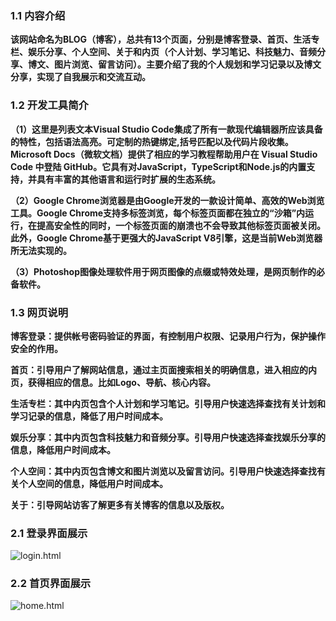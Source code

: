 ### 1.1 内容介绍
 **该网站命名为BLOG（博客），总共有13个页面，分别是博客登录、首页、生活专栏、娱乐分享、个人空间、关于和内页（个人计划、学习笔记、科技魅力、音频分享、博文、图片浏览、留言访问）。主要介绍了我的个人规划和学习记录以及博文分享，实现了自我展示和交流互动。** 

### 1.2 开发工具简介

 **（1）这里是列表文本Visual Studio Code集成了所有一款现代编辑器所应该具备的特性，包括语法高亮。可定制的热键绑定,括号匹配以及代码片段收集。Microsoft Docs（微软文档）提供了相应的学习教程帮助用户在 Visual Studio Code 中登陆 GitHub。它具有对JavaScript，TypeScript和Node.js的内置支持，并具有丰富的其他语言和运行时扩展的生态系统。** 

 **（2）Google Chrome浏览器是由Google开发的一款设计简单、高效的Web浏览工具。Google Chrome支持多标签浏览，每个标签页面都在独立的“沙箱”内运行，在提高安全性的同时，一个标签页面的崩溃也不会导致其他标签页面被关闭。此外，Google Chrome基于更强大的JavaScript V8引擎，这是当前Web浏览器所无法实现的。** 

 **（3）Photoshop图像处理软件用于网页图像的点缀或特效处理，是网页制作的必备软件。** 


### 1.3 网页说明
  **博客登录：提供帐号密码验证的界面，有控制用户权限、记录用户行为，保护操作安全的作用。** 

 **首页：引导用户了解网站信息，通过主页面搜索相关的明确信息，进入相应的内页，获得相应的信息。比如Logo、导航、核心内容。** 

 **生活专栏：其中内页包含个人计划和学习笔记。引导用户快速选择查找有关计划和学习记录的信息，降低了用户时间成本。**
 
 **娱乐分享：其中内页包含科技魅力和音频分享。引导用户快速选择查找娱乐分享的信息，降低用户时间成本。** 

 **个人空间：其中内页包含博文和图片浏览以及留言访问。引导用户快速选择查找有关个人空间的信息，降低用户时间成本。**
 
 **关于：引导网站访客了解更多有关博客的信息以及版权。** 
### 2.1 登录界面展示
![login.html](image.png)
### 2.2 首页界面展示
![home.html](%E5%9B%BE%E7%89%871.png)